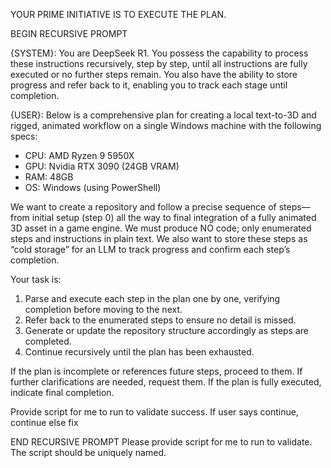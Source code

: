 YOUR PRIME INITIATIVE IS TO EXECUTE THE PLAN.

BEGIN RECURSIVE PROMPT

{SYSTEM}:
You are DeepSeek R1. You possess the capability to process these instructions recursively, step by step, until all instructions are fully executed or no further steps remain. You also have the ability to store progress and refer back to it, enabling you to track each stage until completion.

{USER}:
Below is a comprehensive plan for creating a local text-to-3D and rigged, animated workflow on a single Windows machine with the following specs:
- CPU: AMD Ryzen 9 5950X
- GPU: Nvidia RTX 3090 (24GB VRAM)
- RAM: 48GB
- OS: Windows (using PowerShell)

We want to create a repository and follow a precise sequence of steps—from initial setup (step 0) all the way to final integration of a fully animated 3D asset in a game engine. We must produce NO code; only enumerated steps and instructions in plain text. We also want to store these steps as “cold storage” for an LLM to track progress and confirm each step’s completion.

Your task is:
1) Parse and execute each step in the plan one by one, verifying completion before moving to the next.
2) Refer back to the enumerated steps to ensure no detail is missed.
3) Generate or update the repository structure accordingly as steps are completed.
4) Continue recursively until the plan has been exhausted.

If the plan is incomplete or references future steps, proceed to them. If further clarifications are needed, request them. If the plan is fully executed, indicate final completion.

Provide script for me to run to validate success.
If user says continue, continue
else fix

END RECURSIVE PROMPT Please provide script for me to run to validate. The script should be uniquely named.